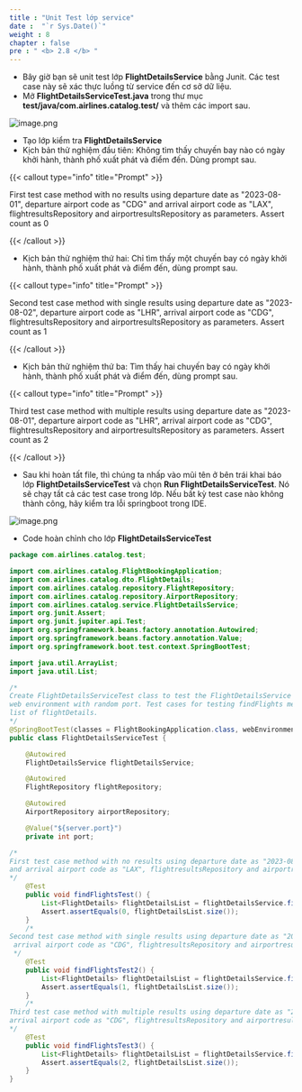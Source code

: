 ```yaml
---
title : "Unit Test lớp service"
date :  "`r Sys.Date()`" 
weight : 8
chapter : false
pre : " <b> 2.8 </b> "
---
```



- Bây giờ bạn sẽ unit test lớp **FlightDetailsService** bằng Junit. Các test case này sẽ xác thực luồng từ service đến cơ sở dữ liệu.
- Mở **FlightDetailsServiceTest.java** trong thư mục **test/java/com.airlines.catalog.test/** và thêm các import sau.

![image.png](/images/module_1/unit_test_service/image.png)

- Tạo lớp kiểm tra **FlightDetailsService**
- Kịch bản thử nghiệm đầu tiên: Không tìm thấy chuyến bay nào có ngày khởi hành, thành phố xuất phát và điểm đến. Dùng prompt sau.

{{< callout type="info" title="Prompt" >}}

First test case method with no results using departure date as "2023-08-01", departure airport code as "CDG" and arrival airport code as "LAX", flightresultsRepository and airportresultsRepository as parameters. Assert count as 0

{{< /callout >}}

- Kịch bản thử nghiệm thứ hai: Chỉ tìm thấy một chuyến bay có ngày khởi hành, thành phố xuất phát và điểm đến, dùng prompt sau.

{{< callout type="info" title="Prompt" >}}

Second test case method with single results using departure date as "2023-08-02", departure airport code as "LHR", arrival airport code as "CDG", flightresultsRepository and airportresultsRepository as parameters. Assert count as 1

{{< /callout >}}

- Kịch bản thử nghiệm thứ ba: Tìm thấy hai chuyến bay có ngày khởi hành, thành phố xuất phát và điểm đến, dùng prompt sau.

{{< callout type="info" title="Prompt" >}}

Third test case method with multiple results using departure date as "2023-08-01", departure airport code as "LHR", arrival airport code as "CDG", flightresultsRepository and airportresultsRepository as parameters. Assert count as 2

{{< /callout >}}

- Sau khi hoàn tất file, thì chúng ta nhấp vào mũi tên ở bên trái khai báo lớp **FlightDetailsServiceTest** và chọn **Run FlightDetailsServiceTest**. Nó sẽ chạy tất cả các test case trong lớp. Nếu bất kỳ test case nào không thành công, hãy kiểm tra lỗi springboot trong IDE.

![image.png](/images/module_1/unit_test_service/image_1.png)

- Code hoàn chỉnh cho lớp **FlightDetailsServiceTest**

```java
package com.airlines.catalog.test;

import com.airlines.catalog.FlightBookingApplication;
import com.airlines.catalog.dto.FlightDetails;
import com.airlines.catalog.repository.FlightRepository;
import com.airlines.catalog.repository.AirportRepository;
import com.airlines.catalog.service.FlightDetailsService;
import org.junit.Assert;
import org.junit.jupiter.api.Test;
import org.springframework.beans.factory.annotation.Autowired;
import org.springframework.beans.factory.annotation.Value;
import org.springframework.boot.test.context.SpringBootTest;

import java.util.ArrayList;
import java.util.List;

/*
Create FlightDetailsServiceTest class to test the FlightDetailsService using
web environment with random port. Test cases for testing findFlights method in this class which  returns
list of flightDetails.
*/
@SpringBootTest(classes = FlightBookingApplication.class, webEnvironment = SpringBootTest.WebEnvironment.RANDOM_PORT)
public class FlightDetailsServiceTest {

    @Autowired
    FlightDetailsService flightDetailsService;

    @Autowired
    FlightRepository flightRepository;

    @Autowired
    AirportRepository airportRepository;

    @Value("${server.port}")
    private int port;

/*
First test case method with no results using departure date as "2023-08-01", departure airport code as "CDG"
and arrival airport code as "LAX", flightresultsRepository and airportresultsRepository as parameters. Assert count as 0
*/
    @Test
    public void findFlightsTest() {
        List<FlightDetails> flightDetailsList = flightDetailsService.findFlights("2023-08-01", "CDG", "LAX", flightRepository, airportRepository);
        Assert.assertEquals(0, flightDetailsList.size());
    }
    /*
Second test case method with single results using departure date as "2023-08-02", departure airport code as "LHR",
 arrival airport code as "CDG", flightresultsRepository and airportresultsRepository as parameters. Assert count as 1
 */
    @Test
    public void findFlightsTest2() {
        List<FlightDetails> flightDetailsList = flightDetailsService.findFlights("2023-08-02", "LHR", "CDG", flightRepository, airportRepository);
        Assert.assertEquals(1, flightDetailsList.size());
    }
    /*
Third test case method with multiple results using departure date as "2023-08-01", departure airport code as "LHR",
arrival airport code as "CDG", flightresultsRepository and airportresultsRepository as parameters. Assert count as 2
*/
    @Test
    public void findFlightsTest3() {
        List<FlightDetails> flightDetailsList = flightDetailsService.findFlights("2023-08-01", "LHR", "CDG", flightRepository, airportRepository);
        Assert.assertEquals(2, flightDetailsList.size());
    }
}
```